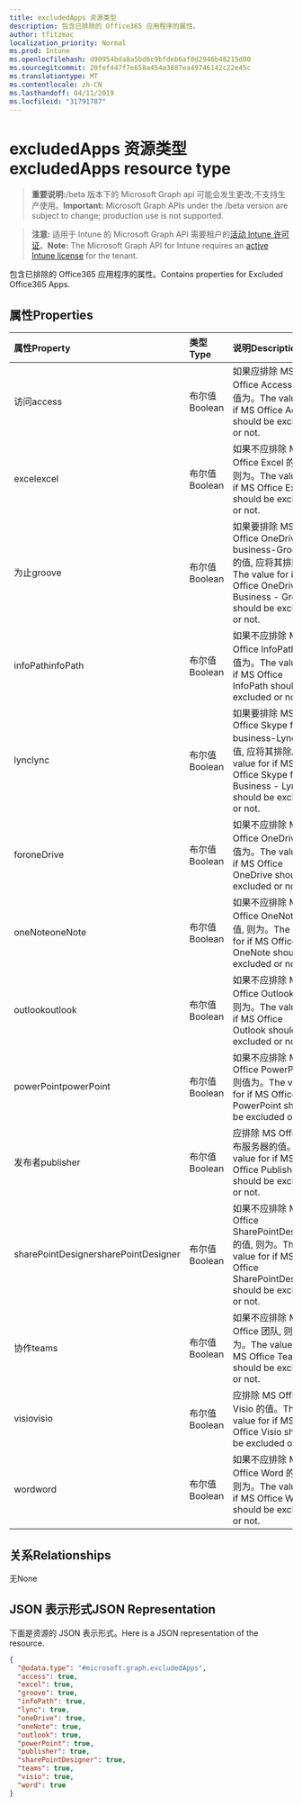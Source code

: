 ```yaml
---
title: excludedApps 资源类型
description: 包含已排除的 Office365 应用程序的属性。
author: tfitzmac
localization_priority: Normal
ms.prod: Intune
ms.openlocfilehash: d90954bda8a5bd6c9bfdeb6af0d2946b48215d00
ms.sourcegitcommit: 20fef447f7e658a454a3887ea49746142c22e45c
ms.translationtype: MT
ms.contentlocale: zh-CN
ms.lasthandoff: 04/11/2019
ms.locfileid: "31791787"
---
```

# <a name="excludedapps-resource-type"></a><span data-ttu-id="298c2-103">excludedApps 资源类型</span><span class="sxs-lookup"><span data-stu-id="298c2-103">excludedApps resource type</span></span>

> <span data-ttu-id="298c2-104">**重要说明:**/beta 版本下的 Microsoft Graph api 可能会发生更改;不支持生产使用。</span><span class="sxs-lookup"><span data-stu-id="298c2-104">**Important:** Microsoft Graph APIs under the /beta version are subject to change; production use is not supported.</span></span>

> <span data-ttu-id="298c2-105">**注意:** 适用于 Intune 的 Microsoft Graph API 需要租户的[活动 Intune 许可证](https://go.microsoft.com/fwlink/?linkid=839381)。</span><span class="sxs-lookup"><span data-stu-id="298c2-105">**Note:** The Microsoft Graph API for Intune requires an [active Intune license](https://go.microsoft.com/fwlink/?linkid=839381) for the tenant.</span></span>

<span data-ttu-id="298c2-106">包含已排除的 Office365 应用程序的属性。</span><span class="sxs-lookup"><span data-stu-id="298c2-106">Contains properties for Excluded Office365 Apps.</span></span>

## <a name="properties"></a><span data-ttu-id="298c2-107">属性</span><span class="sxs-lookup"><span data-stu-id="298c2-107">Properties</span></span>
|<span data-ttu-id="298c2-108">属性</span><span class="sxs-lookup"><span data-stu-id="298c2-108">Property</span></span>|<span data-ttu-id="298c2-109">类型</span><span class="sxs-lookup"><span data-stu-id="298c2-109">Type</span></span>|<span data-ttu-id="298c2-110">说明</span><span class="sxs-lookup"><span data-stu-id="298c2-110">Description</span></span>|
|:---|:---|:---|
|<span data-ttu-id="298c2-111">访问</span><span class="sxs-lookup"><span data-stu-id="298c2-111">access</span></span>|<span data-ttu-id="298c2-112">布尔值</span><span class="sxs-lookup"><span data-stu-id="298c2-112">Boolean</span></span>|<span data-ttu-id="298c2-113">如果应排除 MS Office Access, 则该值为。</span><span class="sxs-lookup"><span data-stu-id="298c2-113">The value for if MS Office Access should be excluded or not.</span></span>|
|<span data-ttu-id="298c2-114">excel</span><span class="sxs-lookup"><span data-stu-id="298c2-114">excel</span></span>|<span data-ttu-id="298c2-115">布尔值</span><span class="sxs-lookup"><span data-stu-id="298c2-115">Boolean</span></span>|<span data-ttu-id="298c2-116">如果不应排除 MS Office Excel 的值, 则为。</span><span class="sxs-lookup"><span data-stu-id="298c2-116">The value for if MS Office Excel should be excluded or not.</span></span>|
|<span data-ttu-id="298c2-117">为止</span><span class="sxs-lookup"><span data-stu-id="298c2-117">groove</span></span>|<span data-ttu-id="298c2-118">布尔值</span><span class="sxs-lookup"><span data-stu-id="298c2-118">Boolean</span></span>|<span data-ttu-id="298c2-119">如果要排除 MS Office OneDrive for business-Groove 的值, 应将其排除。</span><span class="sxs-lookup"><span data-stu-id="298c2-119">The value for if MS Office OneDrive for Business - Groove should be excluded or not.</span></span>|
|<span data-ttu-id="298c2-120">infoPath</span><span class="sxs-lookup"><span data-stu-id="298c2-120">infoPath</span></span>|<span data-ttu-id="298c2-121">布尔值</span><span class="sxs-lookup"><span data-stu-id="298c2-121">Boolean</span></span>|<span data-ttu-id="298c2-122">如果不应排除 MS Office InfoPath, 则值为。</span><span class="sxs-lookup"><span data-stu-id="298c2-122">The value for if MS Office InfoPath should be excluded or not.</span></span>|
|<span data-ttu-id="298c2-123">lync</span><span class="sxs-lookup"><span data-stu-id="298c2-123">lync</span></span>|<span data-ttu-id="298c2-124">布尔值</span><span class="sxs-lookup"><span data-stu-id="298c2-124">Boolean</span></span>|<span data-ttu-id="298c2-125">如果要排除 MS Office Skype for business-Lync 的值, 应将其排除。</span><span class="sxs-lookup"><span data-stu-id="298c2-125">The value for if MS Office Skype for Business - Lync should be excluded or not.</span></span>|
|<span data-ttu-id="298c2-126">for</span><span class="sxs-lookup"><span data-stu-id="298c2-126">oneDrive</span></span>|<span data-ttu-id="298c2-127">布尔值</span><span class="sxs-lookup"><span data-stu-id="298c2-127">Boolean</span></span>|<span data-ttu-id="298c2-128">如果不应排除 MS Office OneDrive, 则值为。</span><span class="sxs-lookup"><span data-stu-id="298c2-128">The value for if MS Office OneDrive should be excluded or not.</span></span>|
|<span data-ttu-id="298c2-129">oneNote</span><span class="sxs-lookup"><span data-stu-id="298c2-129">oneNote</span></span>|<span data-ttu-id="298c2-130">布尔值</span><span class="sxs-lookup"><span data-stu-id="298c2-130">Boolean</span></span>|<span data-ttu-id="298c2-131">如果不应排除 MS Office OneNote 的值, 则为。</span><span class="sxs-lookup"><span data-stu-id="298c2-131">The value for if MS Office OneNote should be excluded or not.</span></span>|
|<span data-ttu-id="298c2-132">outlook</span><span class="sxs-lookup"><span data-stu-id="298c2-132">outlook</span></span>|<span data-ttu-id="298c2-133">布尔值</span><span class="sxs-lookup"><span data-stu-id="298c2-133">Boolean</span></span>|<span data-ttu-id="298c2-134">如果不应排除 MS Office Outlook 的值, 则为。</span><span class="sxs-lookup"><span data-stu-id="298c2-134">The value for if MS Office Outlook should be excluded or not.</span></span>|
|<span data-ttu-id="298c2-135">powerPoint</span><span class="sxs-lookup"><span data-stu-id="298c2-135">powerPoint</span></span>|<span data-ttu-id="298c2-136">布尔值</span><span class="sxs-lookup"><span data-stu-id="298c2-136">Boolean</span></span>|<span data-ttu-id="298c2-137">如果不应排除 MS Office PowerPoint, 则值为。</span><span class="sxs-lookup"><span data-stu-id="298c2-137">The value for if MS Office PowerPoint should be excluded or not.</span></span>|
|<span data-ttu-id="298c2-138">发布者</span><span class="sxs-lookup"><span data-stu-id="298c2-138">publisher</span></span>|<span data-ttu-id="298c2-139">布尔值</span><span class="sxs-lookup"><span data-stu-id="298c2-139">Boolean</span></span>|<span data-ttu-id="298c2-140">应排除 MS Office 发布服务器的值。</span><span class="sxs-lookup"><span data-stu-id="298c2-140">The value for if MS Office Publisher should be excluded or not.</span></span>|
|<span data-ttu-id="298c2-141">sharePointDesigner</span><span class="sxs-lookup"><span data-stu-id="298c2-141">sharePointDesigner</span></span>|<span data-ttu-id="298c2-142">布尔值</span><span class="sxs-lookup"><span data-stu-id="298c2-142">Boolean</span></span>|<span data-ttu-id="298c2-143">如果不应排除 MS Office SharePointDesigner 的值, 则为。</span><span class="sxs-lookup"><span data-stu-id="298c2-143">The value for if MS Office SharePointDesigner should be excluded or not.</span></span>|
|<span data-ttu-id="298c2-144">协作</span><span class="sxs-lookup"><span data-stu-id="298c2-144">teams</span></span>|<span data-ttu-id="298c2-145">布尔值</span><span class="sxs-lookup"><span data-stu-id="298c2-145">Boolean</span></span>|<span data-ttu-id="298c2-146">如果不应排除 MS Office 团队, 则值为。</span><span class="sxs-lookup"><span data-stu-id="298c2-146">The value for if MS Office Teams should be excluded or not.</span></span>|
|<span data-ttu-id="298c2-147">visio</span><span class="sxs-lookup"><span data-stu-id="298c2-147">visio</span></span>|<span data-ttu-id="298c2-148">布尔值</span><span class="sxs-lookup"><span data-stu-id="298c2-148">Boolean</span></span>|<span data-ttu-id="298c2-149">应排除 MS Office Visio 的值。</span><span class="sxs-lookup"><span data-stu-id="298c2-149">The value for if MS Office Visio should be excluded or not.</span></span>|
|<span data-ttu-id="298c2-150">word</span><span class="sxs-lookup"><span data-stu-id="298c2-150">word</span></span>|<span data-ttu-id="298c2-151">布尔值</span><span class="sxs-lookup"><span data-stu-id="298c2-151">Boolean</span></span>|<span data-ttu-id="298c2-152">如果不应排除 MS Office Word 的值, 则为。</span><span class="sxs-lookup"><span data-stu-id="298c2-152">The value for if MS Office Word should be excluded or not.</span></span>|

## <a name="relationships"></a><span data-ttu-id="298c2-153">关系</span><span class="sxs-lookup"><span data-stu-id="298c2-153">Relationships</span></span>
<span data-ttu-id="298c2-154">无</span><span class="sxs-lookup"><span data-stu-id="298c2-154">None</span></span>

## <a name="json-representation"></a><span data-ttu-id="298c2-155">JSON 表示形式</span><span class="sxs-lookup"><span data-stu-id="298c2-155">JSON Representation</span></span>
<span data-ttu-id="298c2-156">下面是资源的 JSON 表示形式。</span><span class="sxs-lookup"><span data-stu-id="298c2-156">Here is a JSON representation of the resource.</span></span>
<!-- {
  "blockType": "resource",
  "@odata.type": "microsoft.graph.excludedApps"
}
-->
``` json
{
  "@odata.type": "#microsoft.graph.excludedApps",
  "access": true,
  "excel": true,
  "groove": true,
  "infoPath": true,
  "lync": true,
  "oneDrive": true,
  "oneNote": true,
  "outlook": true,
  "powerPoint": true,
  "publisher": true,
  "sharePointDesigner": true,
  "teams": true,
  "visio": true,
  "word": true
}
```





